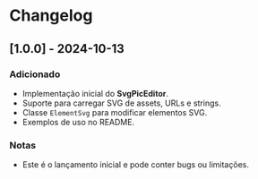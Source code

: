 # Changelog

## [1.0.0] - 2024-10-13
### Adicionado
- Implementação inicial do **SvgPicEditor**.
- Suporte para carregar SVG de assets, URLs e strings.
- Classe `ElementSvg` para modificar elementos SVG.
- Exemplos de uso no README.

### Notas
- Este é o lançamento inicial e pode conter bugs ou limitações.

